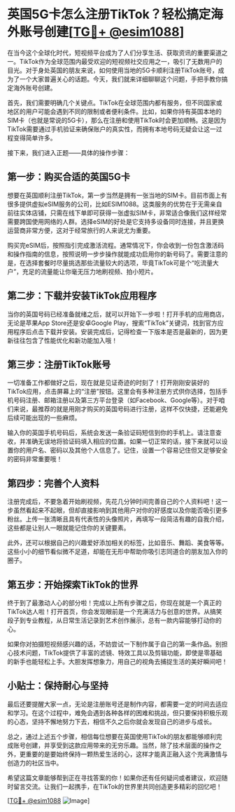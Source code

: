# 英国5G卡怎么注册TikTok？轻松搞定海外账号创建[[TG💪+ @esim1088](https://t.me/s/esim1088)]

在当今这个全球化时代，短视频平台成为了人们分享生活、获取资讯的重要渠道之一。TikTok作为全球范围内最受欢迎的短视频社交应用之一，吸引了无数用户的目光。对于身处英国的朋友来说，如何使用当地的5G卡顺利注册TikTok账号，成为了一个大家普遍关心的话题。今天，我们就来详细聊聊这个问题，手把手教你搞定海外账号创建。

首先，我们需要明确几个关键点。TikTok在全球范围内都有服务，但不同国家或地区的用户可能会遇到不同的限制或者便利条件。比如，如果你持有英国本地的SIM卡（也就是常说的5G卡），那么在注册和使用TikTok时会更加顺畅。这是因为TikTok需要通过手机验证来确保账户的真实性，而拥有本地号码无疑会让这一过程变得简单许多。

接下来，我们进入正题——具体的操作步骤：

## 第一步：购买合适的英国5G卡

想要在英国顺利注册TikTok，第一步当然是拥有一张当地的SIM卡。目前市面上有很多提供虚拟eSIM服务的公司，比如ESIM1088。这类服务的优势在于无需亲自前往实体店铺，只需在线下单即可获得一张虚拟SIM卡，非常适合像我们这样经常需要跨国使用网络的人群。选择eSIM的好处是它支持多设备同时连接，并且更换运营商非常方便，这对于经常旅行的人来说尤为重要。

购买完eSIM后，按照指引完成激活流程。通常情况下，你会收到一份包含激活码和操作指南的信息，按照说明一步步操作就能成功启用你的新号码了。需要注意的是，在选择套餐时尽量挑选那些流量较大的选项，毕竟TikTok可是个“吃流量大户”，充足的流量能让你毫无压力地刷视频、拍小短片。

## 第二步：下载并安装TikTok应用程序

当你的英国号码已经准备就绪之后，就可以开始下一步啦！打开手机的应用商店，无论是苹果App Store还是安卓Google Play，搜索“TikTok”关键词，找到官方应用程序后点击下载并安装。安装完成后，记得检查一下版本是否是最新的，因为更新往往包含了性能优化和新功能加入哦！

## 第三步：注册TikTok账号

一切准备工作都做好之后，现在就是见证奇迹的时刻了！打开刚刚安装好的TikTok应用，点击屏幕上的“注册”按钮。这里会有多种注册方式供你选择，包括手机号码注册、邮箱注册以及第三方平台登录（如Facebook、Google等）。对于咱们来说，最推荐的就是用刚才购买的英国号码进行注册，这样不仅快捷，还能避免后续可能出现的一些麻烦。

输入你的英国手机号码后，系统会发送一条验证码短信到你的手机上。请注意查收，并准确无误地将验证码填入相应的位置。如果一切正常的话，接下来就可以设置你的用户名、密码以及其他个人信息了。记住，设置一个容易记住但又足够安全的密码非常重要哦！

## 第四步：完善个人资料

注册完成后，不要急着开始刷视频，先花几分钟时间完善自己的个人资料吧！这一步虽然看起来不起眼，但却直接影响到其他用户对你的好感度以及你能否吸引更多粉丝。上传一张清晰且具有代表性的头像照片，再填写一段简洁有趣的自我介绍，这些都是让别人一眼就能记住你的关键要素。

此外，还可以根据自己的兴趣爱好添加相关的标签，比如音乐、舞蹈、美食等等。这些小小的细节看似微不足道，却能在无形中帮助你吸引志同道合的朋友加入你的圈子。

## 第五步：开始探索TikTok的世界

终于到了最激动人心的部分啦！完成以上所有步骤之后，你现在就是一个真正的TikTok达人啦！打开首页，你会发现眼前是一个充满活力与创意的世界。从搞笑段子到专业教程，从日常生活记录到艺术创作展示，总有一款内容能够打动你的心。

如果你对拍摄短视频感兴趣的话，不妨尝试一下制作属于自己的第一条作品。别担心技术问题，TikTok提供了丰富的滤镜、特效工具以及剪辑功能，即使是零基础的新手也能轻松上手。大胆发挥想象力，用自己的视角去捕捉生活的美好瞬间吧！

## 小贴士：保持耐心与坚持

最后还要提醒大家一点，无论是注册账号还是制作内容，都需要一定的时间去适应和学习。在这个过程中，难免会遇到各种各样的困难和挑战，但只要保持积极乐观的心态，坚持不懈地努力下去，相信不久之后你就会发现自己的进步与成长。

总之，通过上述五个步骤，相信每位想要在英国使用TikTok的朋友都能够顺利完成账号创建，并享受到这款应用带来的无穷乐趣。当然，除了技术层面的操作之外，更重要的是要始终保持一颗热爱生活的心，这样才能真正融入这个充满激情与创造力的社区当中。

希望这篇文章能够帮到正在寻找答案的你！如果你还有任何疑问或者建议，欢迎随时留言交流。让我们一起携手，在TikTok的世界里共同创造更多精彩的回忆吧！

[[TG💪+ @esim1088](https://t.me/s/esim1088) ![Image](https://i.postimg.cc/4NQfJmqS/Snipaste-2025-05-13-00-14-12.png)]